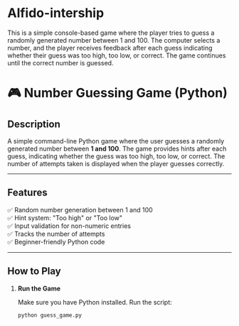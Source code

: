 # Alfido-intership
This is a simple console-based game where the player tries to guess a randomly generated number between 1 and 100. The computer selects a number, and the player receives feedback after each guess indicating whether their guess was too high, too low, or correct. The game continues until the correct number is guessed.  
# 🎮 Number Guessing Game (Python)

## Description

A simple command-line Python game where the user guesses a randomly generated number between **1 and 100**. The game provides hints after each guess, indicating whether the guess was too high, too low, or correct. The number of attempts taken is displayed when the player guesses correctly.

---

## Features

✅ Random number generation between 1 and 100  
✅ Hint system: "Too high" or "Too low"  
✅ Input validation for non-numeric entries  
✅ Tracks the number of attempts  
✅ Beginner-friendly Python code  

---

## How to Play

1. **Run the Game**

   Make sure you have Python installed. Run the script:

   ```bash
   python guess_game.py
